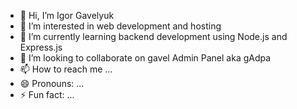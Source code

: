 - 👋 Hi, I’m Igor Gavelyuk
- 👀 I’m interested in web development and hosting
- 🌱 I’m currently learning backend development using Node.js and Express.js
- 💞️ I’m looking to collaborate on gavel Admin Panel aka gAdpa
- 📫 How to reach me ...
- 😄 Pronouns: ...
- ⚡ Fun fact: ...

<!---
igorgavelyukpro/igorgavelyukpro is a ✨ special ✨ repository because its `README.md` (this file) appears on your GitHub profile.
You can click the Preview link to take a look at your changes.
--->
